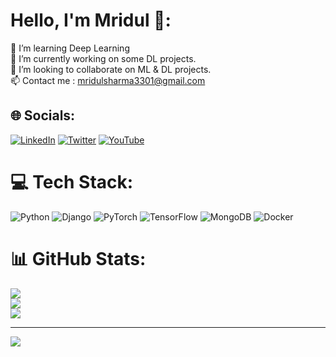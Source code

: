 # Hello, I'm Mridul 👋:
🌱 I’m  learning Deep Learning<br>🔭 I’m currently working on some DL projects.<br>👯 I’m looking to collaborate on ML & DL projects.<br>📫 Contact me : mridulsharma3301@gmail.com


## 🌐 Socials:
[![LinkedIn](https://img.shields.io/badge/LinkedIn-%230077B5.svg?logo=linkedin&logoColor=white)](https://linkedin.com/in/mridul3301) [![Twitter](https://img.shields.io/badge/Twitter-%231DA1F2.svg?logo=Twitter&logoColor=white)](https://twitter.com/mriiidullll) [![YouTube](https://img.shields.io/badge/YouTube-%23FF0000.svg?logo=YouTube&logoColor=white)](https://youtube.com/@UCF0DSqtmkmbw115NsjGBvsg) 

# 💻 Tech Stack:
![Python](https://img.shields.io/badge/python-3670A0?style=for-the-badge&logo=python&logoColor=ffdd54) ![Django](https://img.shields.io/badge/django-%23092E20.svg?style=for-the-badge&logo=django&logoColor=white) ![PyTorch](https://img.shields.io/badge/PyTorch-%23EE4C2C.svg?style=for-the-badge&logo=PyTorch&logoColor=white) ![TensorFlow](https://img.shields.io/badge/TensorFlow-%23FF6F00.svg?style=for-the-badge&logo=TensorFlow&logoColor=white) ![MongoDB](https://img.shields.io/badge/MongoDB-%234ea94b.svg?style=for-the-badge&logo=mongodb&logoColor=white) ![Docker](https://img.shields.io/badge/docker-%230db7ed.svg?style=for-the-badge&logo=docker&logoColor=white)
# 📊 GitHub Stats:
![](https://github-readme-stats.vercel.app/api?username=mridul3301&theme=dark&hide_border=true&include_all_commits=false&count_private=false)<br/>
![](https://github-readme-streak-stats.herokuapp.com/?user=mridul3301&theme=dark&hide_border=true)<br/>
![](https://github-readme-stats.vercel.app/api/top-langs/?username=mridul3301&theme=dark&hide_border=true&include_all_commits=false&count_private=false&layout=compact)

---
[![](https://visitcount.itsvg.in/api?id=mridul3301&icon=1&color=0)](https://visitcount.itsvg.in)

<!-- Proudly created with GPRM ( https://gprm.itsvg.in ) -->
